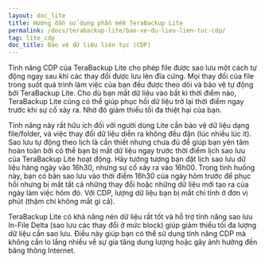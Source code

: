 ```yaml
---
layout: doc_lite
title: Hướng dẫn sử dụng phần mềm TeraBackup Lite
permalink: /docs/terabackup-lite/bao-ve-du-lieu-lien-tuc-cdp/
tag: lite_cdp
doc_title: Bảo vệ dữ liệu liên tục (CDP)
---
```


Tính năng CDP của TeraBackup Lite cho phép file được sao lưu một cách tự động ngay sau khi các thay đổi được lưu lên đĩa cứng. Mọi thay đổi của file trong suốt quá trình làm việc của bạn đều được theo dõi và bảo vệ tự động bởi  TeraBackup Lite. Cho dù bạn mất dữ liệu vào bất kì thời điểm nào, TeraBackup Lite cũng có thể giúp phục hồi dữ liệu trở lại thời điểm ngay trước khi sự cố xảy ra. Nhờ đó giảm thiểu tối đa thiệt hại của bạn. 

Tính năng này rất hữu ích đối với người dùng Lite cần bảo vệ dữ liệu dạng file/folder, và việc thay đổi dữ liệu diễn ra không đều đặn (lúc nhiều lúc ít). Sao lưu tự động theo lịch là cần thiết nhưng chưa đủ để giúp bạn yên tâm hoàn toàn bởi có thể bạn bị mất dữ liệu ngay trước thời điểm lịch sao lưu của TeraBackup Lite hoạt động. Hãy tưởng tượng bạn đặt lịch sao lưu dữ liệu hàng ngày vào 16h30, nhưng sự cố xảy ra vào 16h00. Trong tình huống này, bạn có bản sao lưu vào thời điểm 16h30 của ngày hôm trước để phục hồi nhưng bị mất tất cả những thay đổi hoặc những dữ liệu mới tạo ra của ngày làm việc hôm đó. Với CDP, lượng dữ liệu bạn bị mất chỉ tính ở đơn vị phút (thậm chí không mất gì cả). 

TeraBackup Lite có khả năng nén dữ liệu rất tốt và hỗ trợ tính năng sao lưu In-File Delta (sao lưu các thay đổi ở mức block) giúp giảm thiểu tối đa lượng dữ liệu cần sao lưu. Điều này giúp bạn có thể sử dụng tính năng CDP mà không cần lo lắng nhiều về sự gia tăng dung lượng hoặc gây ảnh hưởng đến băng thông Internet. 